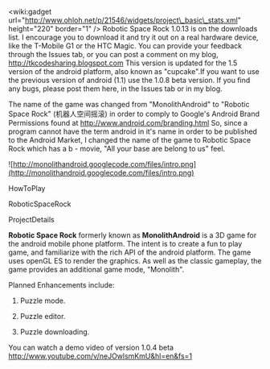 &lt;wiki:gadget url="http://www.ohloh.net/p/21546/widgets/project\_basic\_stats.xml" height="220"  border="1" /&gt;
Robotic Space Rock 1.0.13 is on the downloads list. I encourage you to download it and try it out on a real hardware device, like the T-Mobile G1 or the HTC Magic. You can provide your feedback through the Issues tab, or you can post a comment on my blog, http://tkcodesharing.blogspot.com
This version is updated for the 1.5 version of the android platform, also known as "cupcake".If you want to use the previous version of android (1.1) use the 1.0.8 beta version. If you find any bugs, please post them here, in the Issues tab or in my blog.

The name of the game was changed from "MonolithAndroid" to "Robotic Space Rock" (机器人空间摇滚) in order to comply to Google's Android Brand Permissions found at http://www.android.com/branding.html
So, since a program cannot have the term android in it's name in order to be published to the Android Market, I changed the name of the game to Robotic Space Rock which has a b - movie, "All your base are belong to us" feel.


![http://monolithandroid.googlecode.com/files/intro.png](http://monolithandroid.googlecode.com/files/intro.png)

HowToPlay

RoboticSpaceRock

ProjectDetails

**Robotic Space Rock** formerly known as **MonolithAndroid** is a 3D game for the android mobile phone platform. The intent is to create a fun to play game, and familiarize with the rich API of the android platform. The game uses openGL ES to render the graphics. As well as the classic gameplay, the game provides an additional game mode, "Monolith".



Planned Enhancements include:

1. Puzzle mode.

2. Puzzle editor.

3. Puzzle downloading.



You can watch a demo video of version 1.0.4 beta
http://www.youtube.com/v/neJOwlsmKmU&hl=en&fs=1